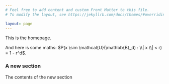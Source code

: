 ```yaml
---
# Feel free to add content and custom Front Matter to this file.
# To modify the layout, see https://jekyllrb.com/docs/themes/#overriding-theme-defaults

layout: page
---
```


This is the homepage.

And here is some maths: $P(x \sim \mathcal{U}(\mathbb{B}_d) : \\| x \\| < r) = 1 - r^d$.

### A new section
The contents of the new section
